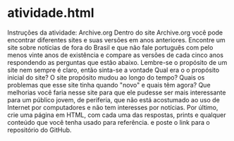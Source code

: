 # atividade.html
Instruções da atividade: Archive.org Dentro do site Archive.org você pode encontrar diferentes sites e suas versões em anos anteriores.  Encontre um site sobre notícias de fora do Brasil e que não fale português com pelo menos vinte anos de existência e compare as versões de cada cinco anos respondendo as perguntas que estão abaixo. Lembre-se o propósito de um site nem sempre é claro, então sinta-se a vontade    Qual era o o propósito inicial do site?  O site propósito mudou ao longo do tempo?  Quais os problemas que esse site tinha quando "novo" e quais têm agora?  Que melhorias você faria nesse site para que ele pudesse ser mais interessante para um público jovem, de periferia, que não está acostumado ao uso de Internet por computadores e não tem interesses por notícias.   Por último, crie uma página em HTML, com cada uma das respostas, prints e qualquer conteúdo que você tenha usado para referência. e poste o link para o repositório do GitHub.

